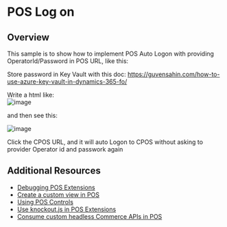 # POS  Log on
## Overview

This sample is to show how to implement POS  Auto Logon with providing OperatorId/Password in POS URL, like this:

Store password in Key Vault with this doc:
https://guvensahin.com/how-to-use-azure-key-vault-in-dynamics-365-fo/

Write a html like:<br/>
![image](https://github.com/zhangguanghuib/NewCommerceSDK/assets/14832260/c2509649-1af2-4a1f-a3be-c91c9f3ac778)

and then see this:<br/>

![image](https://github.com/zhangguanghuib/NewCommerceSDK/assets/14832260/00da02ac-92f1-4677-b1e9-b15b7282faff)

Click the CPOS  URL,  and it will auto Logon to CPOS without asking to provider Operator id and passwork again



## Additional Resources
- [Debugging POS Extensions](https://docs.microsoft.com/en-us/dynamics365/commerce/dev-itpro/pos-extension/debug-pos-extension#run-and-debug-cloud-pos)
- [Create a custom view in POS](https://docs.microsoft.com/en-us/dynamics365/commerce/dev-itpro/pos-extension/custom-pos-view)
- [Using POS Controls](https://docs.microsoft.com/en-us/dynamics365/commerce/dev-itpro/pos-extension/controls-pos-extension)
- [Use knockout.js in POS Extensions](https://docs.microsoft.com/en-us/dynamics365/commerce/dev-itpro/pos-extension/knockout-pos-extension)
- [Consume custom headless Commerce APIs in POS](https://docs.microsoft.com/en-us/dynamics365/commerce/dev-itpro/pos-extension/consume-apis-pos)
